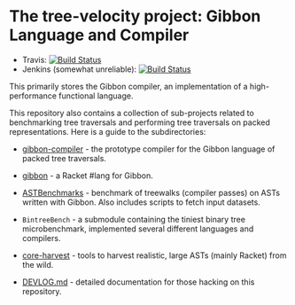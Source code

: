 # The tree-velocity project: Gibbon Language and Compiler

 * Travis: [![Build Status](https://travis-ci.org/iu-parfunc/gibbon.svg?branch=master)](https://travis-ci.org/iu-parfunc/gibbon)
 * Jenkins (somewhat unreliable):
   [![Build Status](http://parfunc-ci.sice.indiana.edu/buildStatus/icon?job=gibbon/master)](http://parfunc-ci.sice.indiana.edu/job/gibbon/job/master/)

This primarily stores the Gibbon
compiler, an implementation of a high-performance functional language.

This repository also contains a collection of sub-projects related to
benchmarking tree traversals and performing tree traversals on packed
representations.  Here is a guide to the subdirectories:

 * [gibbon-compiler](gibbon-compiler) - the prototype compiler for the Gibbon language of packed tree traversals.

 * [gibbon](gibbon) - a Racket #lang for Gibbon.

 * [ASTBenchmarks](ASTBenchmarks) - benchmark of treewalks (compiler passes) on ASTs written with Gibbon.
   Also includes scripts to fetch input datasets.

 * `BintreeBench` - a submodule containing the tiniest binary tree microbenchmark, implemented several different languages and compilers.
   
 * [core-harvest](core-harvest) - tools to harvest realistic, large ASTs (mainly Racket) from the wild.
 
 * [DEVLOG.md](DEVLOG.md) - detailed documentation for those hacking on this repository.
